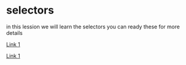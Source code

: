 # selectors

in this lession we will learn the selectors 
you can ready these for more details 

[Link 1](https://developer.mozilla.org/en-US/docs/Learn/CSS/Building_blocks/Selectors)

[Link 1](https://www.w3schools.com/css/css_selectors.asp)
